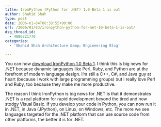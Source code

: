 ```yaml
---
title: IronPython (Python for .NET) 1.0 Beta 1 is out
author: Shahid Shah
type: post
date: 2006-01-04T00:38:55+00:00
url: /2006/01/03/ironpython-python-for-net-10-beta-1-is-out/
dsq_thread_id:
  - 4886221770
categories:
  - 'Shahid Shah Architecture &amp; Engineering Blog'

---
```

You can now [download IronPython 1.0 Beta 1][1]. I think this is big news for .NET because dynamic languages like Perl, Ruby, and Python are at the forefront of modern language design. I&#8217;m still a C++, C#, and Java guy at heart (because I work with large programming groups) but I really love Perl and Ruby, too because they make me more productive.

The reason I think IronPython is big news for .NET is that it demonstrates .NET is a real platform for rapid development beyond the tired and now stodgy Visual Basic. If you develop your code in Python, you can now run it in .NET, in Java (JPython), on Linux, on Windows, etc. The more we see languages targeted for the .NET platform that can use source code from other platforms, the better it is for .NET.

 [1]: http://www.microsoft.com/downloads/details.aspx?FamilyID=94082d26-e689-4f7f-859b-fec6dacf3ae8&displaylang=en